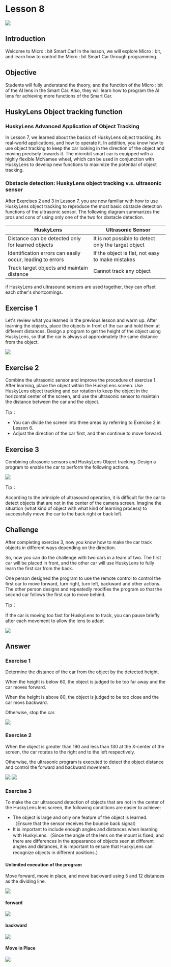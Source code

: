 # Lesson 8
![](pic/8/8_1.png)

## Introduction
<P>
Welcome to Micro : bit Smart Car! In the lesson, we will explore Micro : bit, and learn how to control the Micro : bit Smart Car through programming.
<P>

## Objective
<P>
Students will fully understand the theory, and the function of the Micro : bit of the AI lens in the Smart Car. Also, they will learn how to program the AI lens for achieving more functions of the Smart Car.
<P>

## HuskyLens Object tracking function
### HuskyLens Advanced Application of Object Tracking
<P>
In Lesson 7, we learned about the basics of HuskyLens object tracking, its real-world applications, and how to operate it. In addition, you know how to use object tracking to keep the car looking in the direction of the object and moving precisely towards it. The microbit smart car is equipped with a highly flexible McNamee wheel, which can be used in conjunction with HuskyLens to develop new functions to maximize the potential of object tracking.
<P>

### Obstacle detection: HuskyLens object tracking v.s. ultrasonic sensor
<P>
After Exercises 2 and 3 in Lesson 7, you are now familiar with how to use HuskyLens object tracking to reproduce the most basic obstacle detection functions of the ultrasonic sensor. The following diagram summarizes the pros and cons of using only one of the two for obstacle detection.
<P>

HuskyLens|Ultrasonic Sensor
---|---
Distance can be detected only for learned objects|It is not possible to detect only the target object
Identification errors can easily occur, leading to errors|If the object is flat, not easy to make mistakes
Track target objects and maintain distance|Cannot track any object

<P>
if HuskyLens and ultrasound sensors are used together, they can offset each other's shortcomings.
<P>

## Exercise 1
<P>
Let's review what you learned in the previous lesson and warm up. After learning the objects, place the objects in front of the car and hold them at different distances. Design a program to get the height of the object using HuskyLens, so that the car is always at approximately the same distance from the object.
<P>

![](pic/8/8_2.png)

## Exercise 2
<P>
Combine the ultrasonic sensor and improve the procedure of exercise 1. After learning, place the object within the HuskyLens screen. Use HuskyLens object tracking and car rotation to keep the object in the horizontal center of the screen, and use the ultrasonic sensor to maintain the distance between the car and the object.
<P>	 
<P>
Tip：
<P>

+ You can divide the screen into three areas by referring to Exercise 2 in Lesson 6.
+ Adjust the direction of the car first, and then continue to move forward.

## Exercise 3
<P>
Combining ultrasonic sensors and HuskyLens Object tracking. Design a program to enable the car to perform the following actions.
<P>

![](pic/8/8_3.png)
<P>
Tip：
<P>
<P>
According to the principle of ultrasound operation, it is difficult for the car to detect objects that are not in the center of the camera screen. Imagine the situation (what kind of object with what kind of learning process) to successfully move the car to the back right or back left. 
<P>

## Challenge
<P> 
After completing exercise 3, now you know how to make the car track objects in different ways depending on the direction.
<P>
<P>
So, now you can do the challenge with two cars in a team of two. The first car will be placed in front, and the other car will use HuskyLens to fully learn the first car from the back.
<P>
<P>
One person designed the program to use the remote control to control the first car to move forward, turn right, turn left, backward and other actions. The other person designs and repeatedly modifies the program so that the second car follows the first car to move behind.
<P>
<P>
Tip：
<P>
<P>
If the car is moving too fast for HuskyLens to track, you can pause briefly after each movement to allow the lens to adapt
<P>

![](pic/8/8_4.png)

## Answer
### Exercise 1	
<P>
Determine the distance of the car from the object by the detected height.
<P>
<P>
When the height is below 60, the object is judged to be too far away and the car moves forward.
<P>
<P>
When the height is above 80, the object is judged to be too close and the car movs backward.
<P>
<P>
Otherwise, stop the car.
<P>

![](pic/8/8_5.png)

### Exercise 2
<P>
When the object is greater than 190 and less than 130 at the X-center of the screen, the car rotates to the right and to the left respectively.
<P>
<P>
Otherwise, the ultrasonic program is executed to detect the object distance and control the forward and backward movement.
<P>

![](pic/8/8_6.png)
![](pic/8/8_7.png)

### Exercise 3
<P>
To make the car ultrasound detection of objects that are not in the center of the HuskyLens lens screen, the following conditions are easier to achieve:
<P>

+ The object is large and only one feature of the object is learned.（Ensure that the sensor receives the bounce back signal）
+ It is important to include enough angles and distances when learning with HuskyLens.（Since the angle of the lens on the mount is fixed, and there are differences in the appearance of objects seen at different angles and distances, it is important to ensure that HuskyLens can recognize objects in different positions.）

#### Unlimited execution of the program
<P>
Move forward, move in place, and move backward using 5 and 12 distances as the dividing line.
<P>

![](pic/8/8_8.png)

#### forward
![](pic/8/8_9.png)

#### backward
![](pic/8/8_10.png)

#### Move in Place
![](pic/8/8_11.png)

